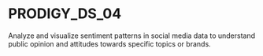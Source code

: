 # PRODIGY_DS_04
Analyze and visualize sentiment patterns in social media data to understand public opinion and attitudes towards specific topics or brands.  
